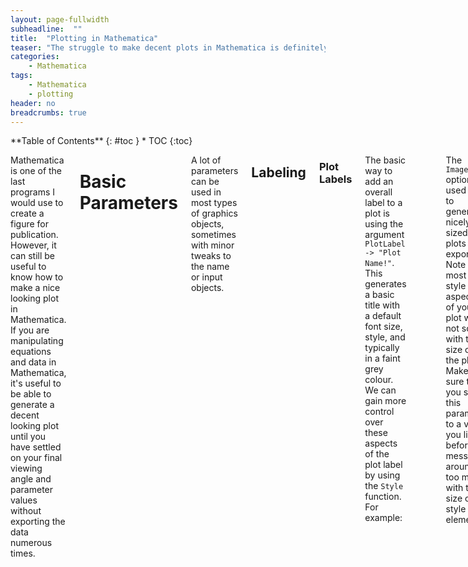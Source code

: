 ```yaml
---
layout: page-fullwidth
subheadline:  ""
title:  "Plotting in Mathematica"
teaser: "The struggle to make decent plots in Mathematica is definitely one of the main reasons to avoid the program. However, using the following tips will help you generate presentation worthy, if not paper worthy, figures in no time."
categories:
    - Mathematica
tags:
    - Mathematica
    - plotting
header: no
breadcrumbs: true
---
```

<div class="row">
<div class="medium-4 medium-push-8 columns" markdown="1">
<div class="panel radius" markdown="1">
**Table of Contents**
{: #toc }
*  TOC
{:toc}
</div>
</div><!-- /.medium-4.columns -->

<div class="medium-8 medium-pull-4 columns" markdown="1">

Mathematica is one of the last programs I would use to create a figure for publication. However, it can still be useful to know how to make a nice looking plot in Mathematica. If you are manipulating equations and data in Mathematica, it's useful to be able to generate a decent looking plot until you have settled on your final viewing angle and parameter values without exporting the data numerous times.

# Basic Parameters

A lot of parameters can be used in most types of graphics objects, sometimes with minor tweaks to the name or input objects. 

## Labeling

### Plot Labels

The basic way to add an overall label to a plot is using the argument `PlotLabel -> "Plot Name!"`. This generates a basic title with a default font size, style, and typically in a faint grey colour. We can gain more control over these aspects of the plot label by using the `Style` function. For example:

```
x = Range[1,100];
y = RandomReal[{0,1},100]; (* Generate 100 random real numbers between 0 and 1 *)
data = Transpose[{x,y}]; (* Create an (x,y) list of points for plotting *)
```
<table width="100%" style="table-layout: fixed; border: 1px $border-color;">
 <tr>
    <td><code>ListPlot[data, PlotLabel -> "Random Points", ImageSize -> Large]</code></td>
    <td><code>ListPlot[data, PlotLabel -> Style["Random Points", Pink, 20, FontFamily -> "Academy Engraved LET"], ImageSize -> Large]</code></td>
 </tr>
 <tr>
 <td>
  <img src="{{ site.urlimg }}plotLabel_example.png"
       alt="no style in label"
       width="100%">
</td>
 <td><img src="{{ site.urlimg }}plotLabel_wStyle_example.png"
       alt="using style with label"
       width="100%"></td>
</tr>
</table>

The `ImageSize` option is used here to generate nicely sized plots for exporting. Note that most style aspects of your plot will not scale with the size of the plot. Make sure that you set this parameter to a value you like before messing around too much with the size of style elements.

### Axes Labels

`AxesLabel` is the basic way to label the axes of your plot. Like `PlotLabel` you can pass a simple set of strings, i.e. `AxesLabel -> {"x","y"}`, or enhance the style using the `Style` function as in the below example. `FrameLabel` is a more complex option to generate axes labels, but also offers more fine-tuning and better placement. To use `FrameLabel` we also need to supply the `Frame` argument. `Frame` takes as its input a Boolean or set of Booleans that decides whether a frame is drawn on the graphics object. `True` draws an edge on every side of the graphics object. Or you can give a nested list with the arguments in the order of `{left, right}` and then `{bottom,top}`. `FrameLabel` takes its input in the same format and order, replacing the Booleans with a `Style` function or string or the parameter `None` to leave the edge unlabeled. By default, the left and right labels are rotated by 90 degrees, which I have undone with the `Rotate` function in the below example.

<table width="100%" style="table-layout: fixed; border: 1px $border-color;">
 <tr>
    <td><code>
{% raw %}ListPlot[data, AxesLabel -> {Style["x", 20, Red, FontFamily -> "Helvetica"], Style["y", 20, Blue, FontFamily -> "Helvetica"]}, ImageSize -> Large]
{% endraw %}</code></td>
    <td><code>
{% raw %}ListPlot[data, Frame -> {{True, False},{True,False}}, FrameLabel -> {{Style[Rotate["y",90 Degree], 20, Blue, FontFamily -> "Helvetica"], None},{Style["x", 20, Blue, FontFamily -> "Helvetica"], None}}, ImageSize -> Large]
{% endraw %}</code></td>
 </tr>
 <tr>
 <td width="50%">
  <img src="{{ site.urlimg }}axesLabel_example.png"
       alt="using an axes label"
       width="100%">
</td>
 <td width="50%">
  <img src="{{ site.urlimg }}frameLabel_example.png"
       alt="using a frame label"
       width="100%">
</td>
 </tr>
</table>

### Plot Legends

Legends can be added to a plot by specifying the `PlotLegends` argument. `PlotLegends` takes either a number of keywords, such as `Automatic` or `"Expressions"`, or a set of strings that, like in previous examples, can be stylized using the `Style` function. The strings should be given in the same order as the data was given to be plotted. Further control of the legends placement can be gained by passing the set of strings to the function `Placed`. `Placed` takes as its argument first the set of strings used in the legend and then an array of (x, y) positions or keywords such as `Above`. For $$x, y \ge 1.0$$ or $$x,y \le 0.0$$ the legend will be placed outside of the frame of the figure.  

```
y2 = RandomReal[{0,1},100]; (* Generate another set of 100 random real numbers between 0 and 1 *)
data2 = Transpose[{x,y2}]; (* Create an (x,y) list of points for plotting *)
```

<table width="100%" style="table-layout: fixed; border: 1px $border-color;">
 <tr>
    <td><code>ListPlot[{data, data2}, PlotLegends -> Automatic, ImageSize -> Large]</code></td>
    <td><code>ListPlot[{data, data2}, PlotLegends -> Placed[{Style["y1", 18], Style["y2", 18]}, {1.0, 0.8}], ImageSize -> Large]</code></td>
 </tr>
 <tr>
 <td width="50%">
  <img src="{{ site.urlimg }}plotLegends_example.png"
       alt="example of adding a legend"
       width="100%">
</td>
 <td width="50%">
  <img src="{{ site.urlimg }}plotLegends_example2.png"
       alt="example of adding a legend"
       width="100%">
</td>
</tr>
</table>

## Style

### Plot Style

`PlotStlye` is used to alter the default style or color of your data. The input parameter is typically a set of sets, with each set containing the style options for a set of data. If the number of data sets is longer than the supplied `PlotStyle` list then the stlye options will simply repeat cyclically. For line data the thickness, color, and style (dashed, dotted, etc) can be set within `PlotStyle`. For point data we need to add the argument `PlotMarkers`.


<table width="100%" style="table-layout: fixed; border: 1px $border-color;">
 <tr>
    <td><code>{% raw %}ListPlot[{data, data2, data3, data4}, 
 PlotLegends -> 
  Placed[{Style["y1", 18], Style["y2", 18], Style["y3", 18], Style["y4", 18]}, {1.0, 0.8}], ImageSize -> Large, PlotStyle -> {{Black}, {Red, Opacity[0.6]}, {Blue}}, PlotMarkers -> {{Automatic, Small}, {Automatic, Medium}, {Automatic, Large}, {"\[Beta]", Large}}]{% endraw %}</code></td>
    <td><code>{% raw %}ListPlot[{data, data2, data3}, PlotLegends -> Placed[{Style["y1", 18], Style["y2", 18], Style["y3", 18], Style["y4", 18]}, {1.0, 0.8}], ImageSize -> Large, Joined -> True, PlotStyle -> {{Black}, {Red, Opacity[0.6], Dashed}, {Green, Thick}}]{% endraw %}</code></td>
 </tr>
 <tr>
 <td width="50%">
  <img src="{{ site.urlimg }}plotStyle_example.png"
       alt="example with point data"
       width="100%">
</td>
 <td width="50%">
  <img src="{{ site.urlimg }}plotStyle_example2.png"
       alt="example with line data"
       width="100%">
</td>
 </tr>
</table>

The argument `Joined` was added to plot the first and third/last set of (x, y) point data as lines.

### Tick Marks

The tick marks on most figures can be set using either `Ticks` or `FrameTicks` and their corresponding style argument `TicksStyle` and `FrameTicksStyle`. These arguments behave in similar fashions, although with an annoying argument flip for whether the x-axis argument or the y-axis argument comes first. The `Ticks` argument also doesn't work if you want both a left and right axis or a top and bottom axis.

When we use the argument [`Frame`]("/Manuals/chapter/Mathematica/plotting#axes-labels), we ***need*** to style the ticks using the two arguments `FrameTicks` and `FrameTicksStyle`. `FrameTicks` can be used to specify the location and label of the major ticks and also change the style of a specific tick mark. `FrameTicksStyle` can be used to set the style of all the tick marks that haven't been styled using `FrameTicks`.


<table width="100%" style="table-layout: fixed; border: 1px $border-color;">
 <tr>
    <td><code>
{% raw %}ListPlot[{data}, ImageSize -> Large, Ticks -> {Automatic, {0.0, 0.5, E/4, {1.0, "1.0"}}}, TicksStyle -> Directive[Red, 14]]
{% endraw %}</code></td>
    <td><code>
{% raw %}ListPlot[{data}, ImageSize -> Large, Frame -> {{True, False}, {True, False}},   FrameTicks -> {{{0.0, {0.5, 1/2}, {Exp[1]/4, E/4, {1.0, 0.00}, Directive[Black, Dashed]}, {1.0, "1.0"}}, None}, {Automatic, Automatic}}, FrameTicksStyle -> Directive[Blue, 14]]
{% endraw %}</code></td>
 </tr>
 <tr>
 <td width="50%">
  <img src="{{ site.urlimg }}frameticks_example.png"
       alt=""
       width="100%">
</td>
 <td width="50%">
  <img src="{{ site.urlimg }}frameticks_example2.png"
       alt=""
       width="100%">
</td>
 </tr>
</table>

### Image Size

An image can be resized after it is generated by clicking on it and dragging the orange border that appears. However, style elements do not scale with the size of the plot. If we want to export and save the image we generate it's important to set an image size and then set the style elements afterwards. If the image size is not large enough it can be hard to get a decent resolution image. The way to do this is to set the argument `ImageSize`. There are default sizes such as `Small`, `Large`, and `Full`, which uses the full width of the window to generate the image. We can also set the size using a set of pixel sizes, i.e. `ImageSize -> {600,400}`.

### Aspect Ratio

There is no default aspect ratio for a figure. The figure simply fills the space given by ImageSize (whose default is `Medium`, whatever that means). If `ImageSize` is set to a specific pixel size then the argument `AspectRatio` will still affect the plot, but there will be white space around the figure.


<table width="100%" style="table-layout: fixed; border: 1px $border-color;">
 <tr>
    <td><code>ListPlot[{data}, ImageSize -> {600, 400}, AspectRatio -> 1/4]</code></td>
    <td><code>ListPlot[{data}, ImageSize -> {600, 400}, AspectRatio -> Full]</code></td>
 </tr>
 <tr>
 <td width="50%">
  <img src="{{ site.urlimg }}aspectRatio_example.png"
       alt=""
       width="100%"/>
</td>
 <td width="50%">
  <img src="{{ site.urlimg }}aspectRatio_example2.png"
       alt=""
       width="100%"/>
</td>
 </tr>
</table>

# Manipulating Parameters

# Misc

- use Evaluate to pass multiple values


